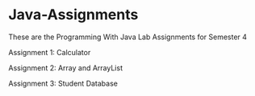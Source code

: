 # Java-Assignments
These are the Programming With Java Lab Assignments for Semester 4

Assignment 1: Calculator

Assignment 2: Array and ArrayList

Assignment 3: Student Database
